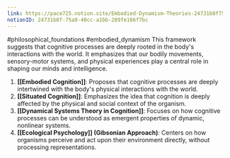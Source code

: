 ```yaml
---
link: https://pace725.notion.site/Embodied-Dynamism-Theories-24731b8f75a040cca1bb289fe166f7bc
notionID: 24731b8f-75a0-40cc-a1bb-289fe166f7bc
---
```

#philosophical_foundations #embodied_dynamism
This framework suggests that cognitive processes are deeply rooted in the body's interactions with the world. It emphasizes that our bodily movements, sensory-motor systems, and physical experiences play a central role in shaping our minds and intelligence.

1. **[[Embodied Cognition]]**: Proposes that cognitive processes are deeply intertwined with the body's physical interactions with the world.
2. **[[Situated Cognition]]**: Emphasizes the idea that cognition is deeply affected by the physical and social context of the organism.
3. **[[Dynamical Systems Theory in Cognition]]**: Focuses on how cognitive processes can be understood as emergent properties of dynamic, nonlinear systems.
4. **[[Ecological Psychology]] (Gibsonian Approach)**: Centers on how organisms perceive and act upon their environment directly, without processing representations.